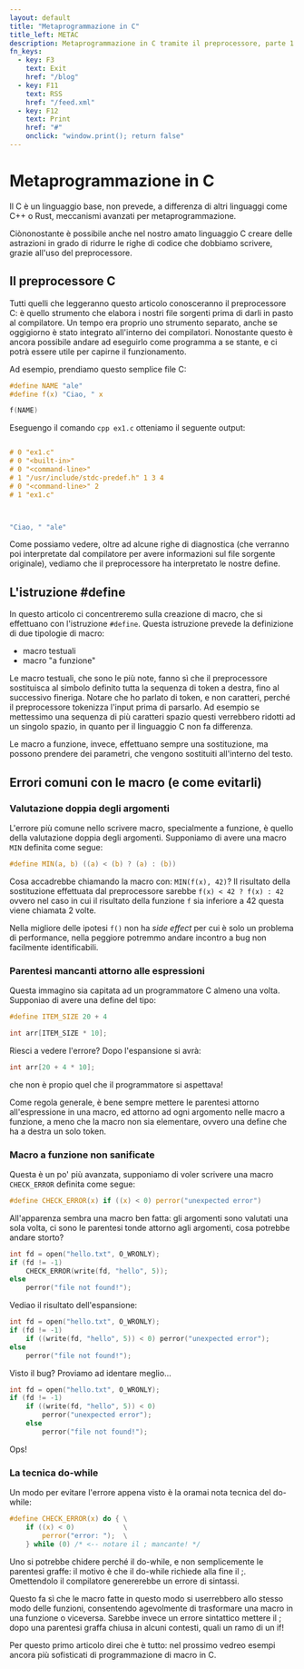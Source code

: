 ```yaml
---
layout: default
title: "Metaprogrammazione in C"
title_left: METAC
description: Metaprogrammazione in C tramite il preprocessore, parte 1
fn_keys:
  - key: F3
    text: Exit
    href: "/blog"
  - key: F11
    text: RSS
    href: "/feed.xml"
  - key: F12
    text: Print
    href: "#"
    onclick: "window.print(); return false"
---
```


# Metaprogrammazione in C

Il C è un linguaggio base, non prevede, a differenza di altri linguaggi come 
C++ o Rust, meccanismi avanzati per metaprogrammazione. 

Ciònonostante è possibile anche nel nostro amato linguaggio C creare delle 
astrazioni in grado di ridurre le righe di codice che dobbiamo scrivere, grazie
all'uso del preprocessore.

## Il preprocessore C

Tutti quelli che leggeranno questo articolo conosceranno il preprocessore C: è 
quello strumento che elabora i nostri file sorgenti prima di darli in pasto al 
compilatore. Un tempo era proprio uno strumento separato, anche se oggigiorno è
stato integrato all'interno dei compilatori. Nonostante questo è ancora possibile
andare ad eseguirlo come programma a se stante, e ci potrà essere utile per capirne
il funzionamento. 

Ad esempio, prendiamo questo semplice file C:
```c
#define NAME "ale"
#define f(x) "Ciao, " x

f(NAME)
```

Eseguengo il comando `cpp ex1.c` otteniamo il seguente output:
```c

# 0 "ex1.c"
# 0 "<built-in>"
# 0 "<command-line>"
# 1 "/usr/include/stdc-predef.h" 1 3 4
# 0 "<command-line>" 2
# 1 "ex1.c"



"Ciao, " "ale"
```

Come possiamo vedere, oltre ad alcune righe di diagnostica (che verranno poi interpretate
dal compilatore per avere informazioni sul file sorgente originale), vediamo che il 
preprocessore ha interpretato le nostre define. 

## L'istruzione #define

In questo articolo ci concentreremo sulla creazione di macro, che si effettuano con 
l'istruzione `#define`. Questa istruzione prevede la definizione di due tipologie di macro:

- macro testuali
- macro "a funzione"

Le macro testuali, che sono le più note, fanno sì che il preprocessore sostituisca
al simbolo definito tutta la sequenza di token a destra, fino al successivo fineriga. 
Notare che ho parlato di token, e non caratteri, perché il preprocessore tokenizza 
l'input prima di parsarlo. Ad esempio se mettessimo una sequenza di più caratteri spazio
questi verrebbero ridotti ad un singolo spazio, in quanto per il linguaggio C non fa differenza.

Le macro a funzione, invece, effettuano sempre una sostituzione, ma possono prendere dei 
parametri, che vengono sostituiti all'interno del testo.

## Errori comuni con le macro (e come evitarli)

### Valutazione doppia degli argomenti 

L'errore più comune nello scrivere macro, specialmente a funzione, è quello della valutazione
doppia degli argomenti. Supponiamo di avere una macro `MIN` definita come segue:

```c
#define MIN(a, b) ((a) < (b) ? (a) : (b))
```

Cosa accadrebbe chiamando la macro con: `MIN(f(x), 42)`? Il risultato della sostituzione
effettuata dal preprocessore sarebbe `f(x) < 42 ? f(x) : 42` ovvero nel caso in cui il risultato
della funzione `f` sia inferiore a 42 questa viene chiamata 2 volte. 

Nella migliore delle ipotesi `f()` non ha _side effect_ per cui è solo un problema di 
performance, nella peggiore potremmo andare incontro a bug non facilmente identificabili. 

### Parentesi mancanti attorno alle espressioni

Questa immagino sia capitata ad un programmatore C almeno una volta. Supponiao di avere una
define del tipo:

```c
#define ITEM_SIZE 20 + 4

int arr[ITEM_SIZE * 10];
```

Riesci a vedere l'errore? Dopo l'espansione si avrà:

```c
int arr[20 + 4 * 10];
```

che non è propio quel che il programmatore si aspettava!

Come regola generale, è bene sempre mettere le parentesi attorno all'espressione in una macro,
ed attorno ad ogni argomento nelle macro a funzione, a meno che la macro non sia elementare, 
ovvero una define che ha a destra un solo token.

### Macro a funzione non sanificate

Questa è un po' più avanzata, supponiamo di voler scrivere una macro `CHECK_ERROR` definita
come segue:

```c
#define CHECK_ERROR(x) if ((x) < 0) perror("unexpected error")
```

All'apparenza sembra una macro ben fatta: gli argomenti sono valutati una sola volta,
ci sono le parentesi tonde attorno agli argomenti, cosa potrebbe andare storto?

```c
int fd = open("hello.txt", O_WRONLY);
if (fd != -1)
    CHECK_ERROR(write(fd, "hello", 5));
else
    perror("file not found!");
```

Vediao il risultato dell'espansione:
```c
int fd = open("hello.txt", O_WRONLY);
if (fd != -1)
    if ((write(fd, "hello", 5)) < 0) perror("unexpected error");
else
    perror("file not found!");
```

Visto il bug? Proviamo ad identare meglio...

```c
int fd = open("hello.txt", O_WRONLY);
if (fd != -1)
    if ((write(fd, "hello", 5)) < 0) 
        perror("unexpected error");
    else
        perror("file not found!");
```

Ops! 

### La tecnica do-while

Un modo per evitare l'errore appena visto è la oramai nota tecnica del do-while:

```c
#define CHECK_ERROR(x) do { \
    if ((x) < 0)            \
        perror("error: ");  \
    } while (0) /* <-- notare il ; mancante! */
```
        
Uno si potrebbe chidere perché il do-while, e non semplicemente le parentesi
graffe: il motivo è che il do-while richiede alla fine il ;. Omettendolo il 
compilatore genererebbe un errore di sintassi. 

Questo fa sì che le macro 
fatte in questo modo si userrebbero allo stesso modo delle funzioni, consentendo 
agevolmente di trasformare una macro in una funzione o viceversa. Sarebbe invece
un errore sintattico mettere il ; dopo una parentesi graffa chiusa in alcuni
contesti, quali un ramo di un if! 

Per questo primo articolo direi che è tutto: nel prossimo vedreo esempi ancora 
più sofisticati di programmazione di macro in C. 


